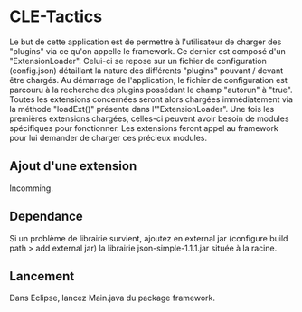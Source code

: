 # CLE-Tactics
Le but de cette application est de permettre à l'utilisateur de charger des "plugins" via ce qu'on appelle le framework. Ce dernier est composé d'un "ExtensionLoader". Celui-ci se repose sur un fichier de configuration (config.json) détaillant la nature des différents "plugins" pouvant / devant être chargés.
Au démarrage de l'application, le fichier de configuration est parcouru à la recherche des plugins possédant le champ "autorun" à "true". Toutes les extensions concernées seront alors chargées immédiatement via la méthode "loadExt()" présente dans l'"ExtensionLoader".
Une fois les premières extensions chargées, celles-ci peuvent avoir besoin de modules spécifiques pour fonctionner. Les extensions feront appel au framework pour lui demander de charger ces précieux modules.

## Ajout d'une extension
Incomming.

## Dependance

Si un problème de librairie survient, ajoutez en external jar (configure build path > add external jar) la librairie json-simple-1.1.1.jar située à la racine.

## Lancement

Dans Eclipse, lancez Main.java du package framework.
